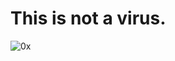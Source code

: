 <h1>This is not a virus.</h1>

![0x](https://github.com/user-attachments/assets/1c0bb5c4-7d86-4ec3-900c-746cd7be739e)
